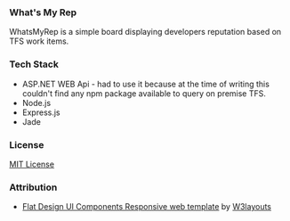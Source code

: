 ### What's My Rep
WhatsMyRep is a simple board displaying developers reputation based on TFS work items.

### Tech Stack
* ASP.NET WEB Api - had to use it because at the time of writing this couldn't find any npm package available to query on premise TFS.
* Node.js
* Express.js
* Jade

### License
[MIT License](https://github.com/spartanbeg/WhatsMyRep/blob/master/LICENSE)

### Attribution
* [Flat Design UI Components Responsive web template](http://w3layouts.com/flat-design-ui-components) by [W3layouts](http://w3layouts.com)
